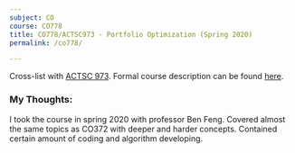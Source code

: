 ```yaml
---
subject: CO
course: CO778
title: CO778/ACTSC973 - Portfolio Optimization (Spring 2020)
permalink: /co778/

---
```


Cross-list with [ACTSC 973](https://uwaterloo.ca/graduate-studies-academic-calendar/graduate-course/subject/ACTSC#973). Formal course description can be found [here](https://uwaterloo.ca/graduate-studies-academic-calendar/graduate-course/subject/CO#778).

### My Thoughts:

I took the course in spring 2020 with professor Ben Feng. Covered almost the same topics as CO372 with deeper and harder concepts. Contained certain amount of coding and algorithm developing. 